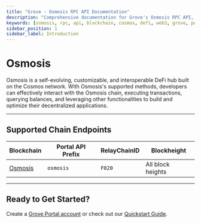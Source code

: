 ```yaml
---
title: "Grove - Osmosis RPC API Documentation"
description: "Comprehensive documentation for Grove's Osmosis RPC API, covering endpoint details and integration strategies for blockchain developers."
keywords: [osmosis, rpc, api, blockchain, cosmos, defi, web3, grove, pocket, pokt]
sidebar_position: 1
sidebar_label: Introduction
---
```


# Osmosis

Osmosis is a self-evolving, customizable, and interoperable DeFi hub built on the Cosmos network. With Osmosis's supported methods, developers can effectively interact with the Osmosis chain, executing transactions, querying balances, and leveraging other functionalities to build and optimize their decentralized applications.

---

## Supported Chain Endpoints

| Blockchain                                     | Portal API Prefix | RelayChainID | Blockheight             |
| ---------------------------------------------- | ----------------- | ------------ | ----------------------- |
| [Osmosis](./endpoints/osmosis) | `osmosis`   | `F020`        | All block heights     |

---

## Ready to Get Started?

Create a [Grove Portal account](https://portal.grove.city) or check out our [Quickstart Guide](/guides/getting-started/quickstart).
